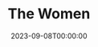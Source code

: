 ---
title: The Women
date: 2023-09-08T00:00:00
opening_date: 1940-02-13
closing_date: 1940-02-16
layout: productions
program:
Theatre: Theatre Jacksonville
Venue: Little Theatre
cast:
- A Debutante: Elise Clarke
- A Dowager: Ola Don Etter
- A Fitter: Marie Williams
- A Girl in Distress: Aileen Clark
- A Mud-Mask: Eleanor Macclinchey
- Cigarettes: Betty Hulett
- Corset Model: Susie McRae
- Countess de Lage: Mildred Smith
- Crystal Allen: Mildred Gay
- Edith: Eleonor Edwards
- Euphie: Elsie Austin
- Exercise Instructress: Aletha Masters
- First Cutie: Nadine Ward
- First Hairdresser: Jean Runyon
- First Model: Janice Martin
- First Salesgirl: Harriet Foster
- First Woman: Lois Virginia Hopwood
- Head Saleswoman: Mary Bell
- Helene: Irene Constant
- Jane: Irma Stockwell
- Little Mary: Barbara Mason
- Lucy: Faith Hendren
- Maggie, the cook: Elizabeth Howland Foster
- Mary: Dorothy Lupfer
- Miriam Aarons: Flonnie Anders
- Miss Trimmerback: Mary Meischner
- Miss Watts: Vivian Marshall
- Mrs. Morehead: Elizabeth Hulett
- Mrs. Wagstaff: Nina Bratton
- Nancy Blake: Nellilew Quay
- Negligee Model: Dorothy Colmery
- Olga: Patty Frederick
- Pedicurist: Caroline Simpson
- Peggy: Muriel Berry
- Princess Tamara: Virginia Myerson
- Sadie: Matilda Shane
- Second Cutie: Janis Frazier
- Second Saleswoman: Kathryn Smith
- Second Woman: Goldie Alexander
- SecondSalesgirl: Julia Penn
- Sylvia: Jewett Ashley
crew:
- Assistant to Director: Irma Stockwell
- Crew Assistant:
  - Eleonor Edwards
  - Elma Jean Hendren
  - Flonnie Anders
  - Fred Bucky, Jr.
  - Jesse Hoagland
  - John Temple Gilmer
  - Mary Courtney
  - Molly Delgado
  - Pol Delgado
  - Robert Krell
- Director: Edward J. Crowley
- Electrician: Roy Hill
- Make-up:
  - Emma Sue Zink
  - Aletha Masters
  - Jean Runyon
  - Marie Kilbride
  - Matilda Shane
- Props:
  - Eleonor Edwards
  - Flonnie Anders
  - Mary Bell
  - Patty Frederick
  - Stanley Morell
- Second Hairdresser: Alice Robertson
- Technical Director: Margaret Pumpelly
orchestra:
---